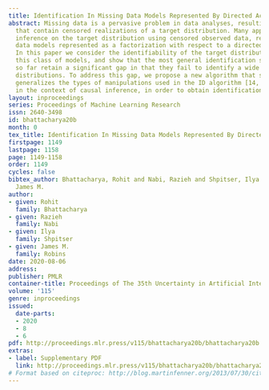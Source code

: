 ```yaml
---
title: Identification In Missing Data Models Represented By Directed Acyclic Graphs
abstract: Missing data is a pervasive problem in data analyses, resulting in datasets
  that contain censored realizations of a target distribution. Many approaches to
  inference on the target distribution using censored observed data, rely on missing
  data models represented as a factorization with respect to a directed acyclic graph.
  In this paper we consider the identifiability of the target distribution within
  this class of models, and show that the most general identification strategies proposed
  so far retain a significant gap in that they fail to identify a wide class of identifiable
  distributions. To address this gap, we propose a new algorithm that significantly
  generalizes the types of manipulations used in the ID algorithm [14, 16], developed
  in the context of causal inference, in order to obtain identification.
layout: inproceedings
series: Proceedings of Machine Learning Research
issn: 2640-3498
id: bhattacharya20b
month: 0
tex_title: Identification In Missing Data Models Represented By Directed Acyclic Graphs
firstpage: 1149
lastpage: 1158
page: 1149-1158
order: 1149
cycles: false
bibtex_author: Bhattacharya, Rohit and Nabi, Razieh and Shpitser, Ilya and Robins,
  James M.
author:
- given: Rohit
  family: Bhattacharya
- given: Razieh
  family: Nabi
- given: Ilya
  family: Shpitser
- given: James M.
  family: Robins
date: 2020-08-06
address: 
publisher: PMLR
container-title: Proceedings of The 35th Uncertainty in Artificial Intelligence Conference
volume: '115'
genre: inproceedings
issued:
  date-parts:
  - 2020
  - 8
  - 6
pdf: http://proceedings.mlr.press/v115/bhattacharya20b/bhattacharya20b.pdf
extras:
- label: Supplementary PDF
  link: http://proceedings.mlr.press/v115/bhattacharya20b/bhattacharya20b-supp.pdf
# Format based on citeproc: http://blog.martinfenner.org/2013/07/30/citeproc-yaml-for-bibliographies/
---
```

